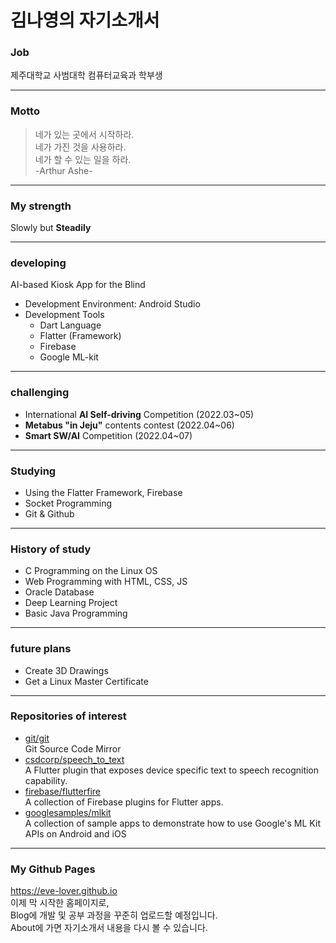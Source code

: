 # 김나영의 자기소개서


### Job
 제주대학교 사범대학 컴퓨터교육과 학부생

<hr>

### Motto
> 네가 있는 곳에서 시작하라.   
> 네가 가진 것을 사용하라.   
> 네가 할 수 있는 일을 하라.   
>  -Arthur Ashe-

<hr>

### My strength
Slowly but **Steadily**

<hr>

### developing
AI-based Kiosk App for the Blind
- Development Environment: Android Studio
- Development Tools
  - Dart Language
  - Flatter (Framework)
  - Firebase
  - Google ML-kit
 
<hr>

### challenging 
- International **AI Self-driving** Competition (2022.03~05)
- **Metabus "in Jeju"** contents contest (2022.04~06)
- **Smart SW/AI** Competition (2022.04~07)

<hr>

### Studying
- Using the Flatter Framework, Firebase
- Socket Programming
- Git & Github

<hr>

### History of study
- C Programming on the Linux OS
- Web Programming with HTML, CSS, JS
- Oracle Database
- Deep Learning Project
- Basic Java Programming

<hr>

### future plans
- Create 3D Drawings
- Get a Linux Master Certificate

<hr>

### Repositories of interest
- [git/git](https://github.com/git/git.git)   
   Git Source Code Mirror
- [csdcorp/speech_to_text](https://github.com/csdcorp/speech_to_text.git)   
   A Flutter plugin that exposes device specific text to speech recognition capability.
- [firebase/flutterfire](https://github.com/firebase/flutterfire.git)   
   A collection of Firebase plugins for Flutter apps.    
- [googlesamples/mlkit](https://github.com/googlesamples/mlkit.git)   
   A collection of sample apps to demonstrate how to use Google's ML Kit APIs on Android and iOS

<hr>   

### My Github Pages
 https://eve-lover.github.io   
 이제 막 시작한 홈페이지로,   
 Blog에 개발 및 공부 과정을 꾸준히 업로드할 예정입니다.   
 About에 가면 자기소개서 내용을 다시 볼 수 있습니다.   
